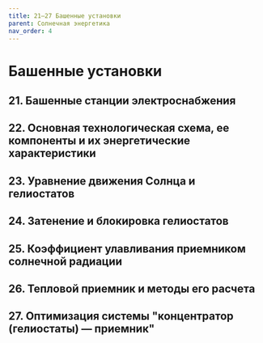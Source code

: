 ```yaml
---
title: 21–27 Башенные установки
parent: Солнечная энергетика
nav_order: 4
---
```


# Башенные установки


## 21. Башенные станции электроснабжения


## 22. Основная технологическая схема, ее компоненты и их энергетические характеристики


## 23. Уравнение движения Солнца и гелиостатов


## 24. Затенение и блокировка гелиостатов


## 25. Коэффициент улавливания приемником солнечной радиации


## 26. Тепловой приемник и методы его расчета


## 27. Оптимизация системы "концентратор (гелиостаты) — приемник"

